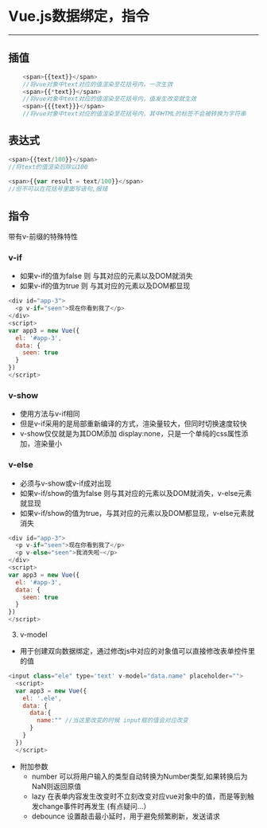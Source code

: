 ﻿# Vue.js数据绑定，指令

---

## 插值

```js
    <span>{{text}}</span>
    //将vue对象中text对应的值渲染至花括号内，一次生效
    <span>{{*text}}</span>
    //将vue对象中text对应的值渲染至花括号内，值发生改变就生效
    <span>{{{text}}}</span>
    //将vue对象中text对应的值渲染至花括号内，其中HTML的标签不会被转换为字符串
```

## 表达式
```js
<span>{{text/100}}</span>
//将text的值渲染后除以100
        
<span>{{var result = text/100}}</span>
//但不可以在花括号里面写语句,报错
```


## 指令

带有v-前缀的特殊特性

### v-if
- 如果v-if的值为false 则 与其对应的元素以及DOM就消失
- 如果v-if的值为true  则 与其对应的元素以及DOM都显现

```js
<div id="app-3">
  <p v-if="seen">现在你看到我了</p>
</div>
<script>
var app3 = new Vue({
  el: '#app-3', 
  data: {
    seen: true
  }
})
</script>
```
### v-show
- 使用方法与v-if相同
- 但是v-if采用的是局部重新编译的方式，渲染量较大，但同时切换速度较快
- v-show仅仅就是为其DOM添加 display:none，只是一个单纯的css属性添加，渲染量小
### v-else
- 必须与v-show或v-if成对出现
- 如果v-if/show的值为false 则与其对应的元素以及DOM就消失，v-else元素就显现
- 如果v-if/show的值为true，与其对应的元素以及DOM都显现，v-else元素就消失
```js
<div id="app-3">
  <p v-if="seen">现在你看到我了</p>
  <p v-else="seen">我消失啦~</p>
</div>
<script>
var app3 = new Vue({
  el: '#app-3', 
  data: {
    seen: true
  }
})
</script>
```
3. v-model
- 用于创建双向数据绑定，通过修改js中对应的对象值可以直接修改表单控件里的值

```js
<input class="ele" type='text' v-model="data.name" placeholder="">
  <script>
  var app3 = new Vue({
    el: '.ele',
    data: {
      data:{
        name:"" //当这里改变的时候 input框的值会对应改变
      }
    }
  })
  </script>
```

- 附加参数
    - number 可以将用户输入的类型自动转换为Number类型,如果转换后为NaN则返回原值
    - lazy 在表单内容发生改变时不立刻改变对应vue对象中的值，而是等到触发change事件时再发生 (有点疑问...）
    - debounce 设置敲击最小延时，用于避免频繁刷新，发送请求